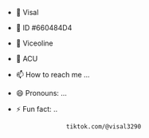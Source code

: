 - 👋 Visal
- 👀 ID #660484D4
- 🌱 Viceoline 
- 💞️ ACU
- 📫 How to reach me ...
- 😄 Pronouns: ...
- ⚡ Fun fact: ..
                   
                    tiktok.com/@visal3290
